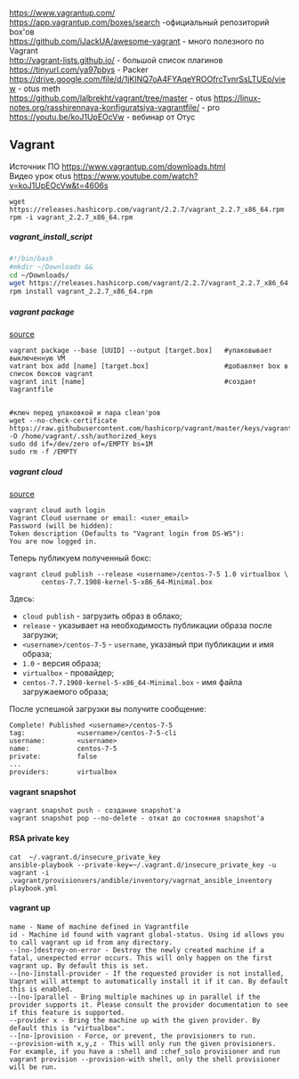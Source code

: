 https://www.vagrantup.com/  
https://app.vagrantup.com/boxes/search -официальный репозиторий box'ов  
https://github.com/iJackUA/awesome-vagrant - много полезного по Vagrant  
http://vagrant-lists.github.io/ - большой список плагинов  
https://tinyurl.com/ya97pbys - Packer  
https://drive.google.com/file/d/1jKINQ7oA4FYAqeYROOfrcTvnrSsLTUEo/view - otus meth   
https://github.com/lalbrekht/vagrant/tree/master - otus 
https://linux-notes.org/rasshirennaya-konfiguratsiya-vagrantfile/ - pro  
https://youtu.be/koJ1UpEOcVw - вебинар от Отус

## Vagrant  
Источник ПО https://www.vagrantup.com/downloads.html  
Видео урок otus https://www.youtube.com/watch?v=koJ1UpEOcVw&t=4606s
```
wget https://releases.hashicorp.com/vagrant/2.2.7/vagrant_2.2.7_x86_64.rpm  
rpm -i vagrant_2.2.7_x86_64.rpm  
```
##### vagrant_install_script
```bash  
#!/bin/bash  
#mkdir ~/Downloads &&  
cd ~/Downloads/  
wget https://releases.hashicorp.com/vagrant/2.2.7/vagrant_2.2.7_x86_64.rpm  
rpm install vagrant_2.2.7_x86_64.rpm  
```


##### vagrant package 
[source](https://sys-adm.in/virtualization/793-sozdanie-vagrant-box-a-shablona-virtualnoj-mashiny-centos-dlya-virtualbox.html)  
```shell
vagrant package --base [UUID] --output [target.box]   #упаковывает выключенную VM
vatrant box add [name] [target.box]                   #добавляет box в список боксов vagrant
vagrant init [name]                                   #создает Vagrantfile


#ключ перед упаковкой и пара сlean'ров
wget --no-check-certificate https://raw.githubusercontent.com/hashicorp/vagrant/master/keys/vagrant.pub -O /home/vagrant/.ssh/authorized_keys
sudo dd if=/dev/zero of=/EMPTY bs=1M
sudo rm -f /EMPTY
```
##### vagrant cloud
[source](https://github.com/dbudakov/1.kernel_update/edit/master/manual/README.md)  

```
vagrant cloud auth login
Vagrant Cloud username or email: <user_email>
Password (will be hidden): 
Token description (Defaults to "Vagrant login from DS-WS"):
You are now logged in.
```
Теперь публикуем полученный бокс:
```
vagrant cloud publish --release <username>/centos-7-5 1.0 virtualbox \
        centos-7.7.1908-kernel-5-x86_64-Minimal.box
```
Здесь:
 - `cloud publish` - загрузить образ в облако;
 - `release` - указывает на необходимость публикации образа после загрузки;
 - `<username>/centos-7-5` - `username`, указаный при публикации и имя образа;
 - `1.0` - версия образа;
 - `virtualbox` - провайдер;
 - `centos-7.7.1908-kernel-5-x86_64-Minimal.box` - имя файла загружаемого образа;

После успешной загрузки вы получите сообщение:

```
Complete! Published <username>/centos-7-5
tag:             <username>/centos-7-5-cli
username:        <username>
name:            centos-7-5
private:         false
...
providers:       virtualbox
```

#### vagrant snapshot
```
vagrant snapshot push - создание snapshot'a
vagrant snapshot pop --no-delete - откат до состояния snapshot'a
```

#### RSA private key
```
cat  ~/.vagrant.d/insecure_private_key
ansible-playbook --private-key=~/.vagrant.d/insecure_private_key -u vagrant -i .vagrant/provisionvers/andible/inventory/vagrnat_ansible_inventory playbook.yml
```

#### vagrant up
```
name - Name of machine defined in Vagrantfile
id - Machine id found with vagrant global-status. Using id allows you to call vagrant up id from any directory.
--[no-]destroy-on-error - Destroy the newly created machine if a fatal, unexpected error occurs. This will only happen on the first vagrant up. By default this is set.
--[no-]install-provider - If the requested provider is not installed, Vagrant will attempt to automatically install it if it can. By default this is enabled.
--[no-]parallel - Bring multiple machines up in parallel if the provider supports it. Please consult the provider documentation to see if this feature is supported.
--provider x - Bring the machine up with the given provider. By default this is "virtualbox".
--[no-]provision - Force, or prevent, the provisioners to run.
--provision-with x,y,z - This will only run the given provisioners. For example, if you have a :shell and :chef_solo provisioner and run vagrant provision --provision-with shell, only the shell provisioner will be run.
```

